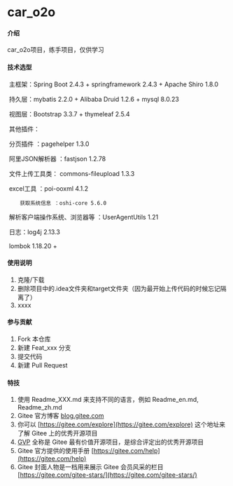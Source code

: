 # car_o2o

#### 介绍
car_o2o项目，练手项目，仅供学习

#### 技术选型

​	主框架：Spring Boot 2.4.3 + springframework 2.4.3 +  Apache Shiro 1.8.0

​	持久层：mybatis 2.2.0 + Alibaba Druid 1.2.6 + mysql 8.0.23

​	视图层：Bootstrap 3.3.7 + thymeleaf 2.5.4

​	其他插件：

​		分页插件 ：pagehelper 1.3.0 

​		阿里JSON解析器 ：fastjson 1.2.78 

​		文件上传工具类： commons-fileupload 1.3.3 

​		excel工具 ：poi-ooxml 4.1.2

 		获取系统信息 ：oshi-core 5.6.0 

​		解析客户端操作系统、浏览器等 ：UserAgentUtils 1.21 

​		日志：log4j 2.13.3		 

​		lombok 1.18.20 + 

#### 使用说明

1.  克隆/下载
2.  删除项目中的.idea文件夹和target文件夹（因为最开始上传代码的时候忘记隔离了）
3.  xxxx

#### 参与贡献

1.  Fork 本仓库
2.  新建 Feat_xxx 分支
3.  提交代码
4.  新建 Pull Request


#### 特技

1.  使用 Readme\_XXX.md 来支持不同的语言，例如 Readme\_en.md, Readme\_zh.md
2.  Gitee 官方博客 [blog.gitee.com](https://blog.gitee.com)
3.  你可以 [https://gitee.com/explore](https://gitee.com/explore) 这个地址来了解 Gitee 上的优秀开源项目
4.  [GVP](https://gitee.com/gvp) 全称是 Gitee 最有价值开源项目，是综合评定出的优秀开源项目
5.  Gitee 官方提供的使用手册 [https://gitee.com/help](https://gitee.com/help)
6.  Gitee 封面人物是一档用来展示 Gitee 会员风采的栏目 [https://gitee.com/gitee-stars/](https://gitee.com/gitee-stars/)
